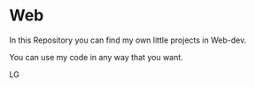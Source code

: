 # Web
In this Repository you can find my own little projects in Web-dev.

You can use my code in any way that you want.

LG
